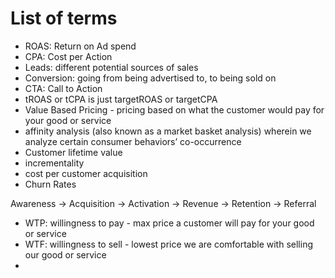 # List of terms
- ROAS: Return on Ad spend
- CPA: Cost per Action
- Leads: different potential sources of sales
- Conversion: going from being advertised to, to being sold on 
- CTA: Call to Action
- tROAS or tCPA is just targetROAS or targetCPA
- Value Based Pricing - pricing based on what the customer would pay for your good or service
- affinity analysis (also known as a market basket analysis) wherein we analyze certain consumer behaviors’ co-occurrence
- Customer lifetime value
- incrementality
- cost per customer acquisition
- Churn Rates

Awareness -> Acquisition -> Activation -> Revenue -> Retention -> Referral

- WTP: willingness to pay - max price a customer will pay for your good or service
- WTF: willingness to sell - lowest price we are comfortable with selling our good or service
- 